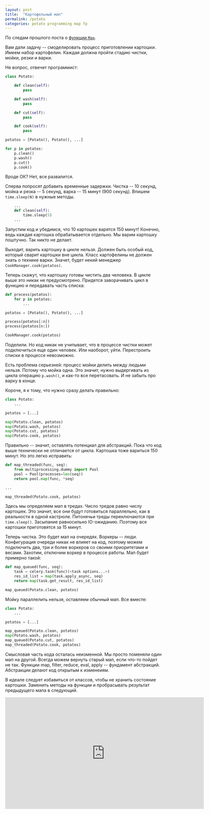 ```yaml
---
layout: post
title:  "Картофельный мап"
permalink: /potato
categories: potato programming map fp
---
```


По следам прошлого поста о [функции `Map`](/map).

Вам дали задачу -- смоделировать процесс приготовлении картошки. Имеем
набор картофелин. Каждая должна пройти стадию чистки, мойки, резки и
варки.

Не вопрос, отвечет программист:

~~~ python
class Potato:

    def clean(self):
        pass

    def wash(self):
        pass

    def cut(self):
        pass

    def cook(self):
        pass

potatos = [Potato(), Potato(), ...]

for p in potatos:
    p.clean()
    p.wash()
    p.cut()
    p.cook()
~~~

Вроде ОК? Нет, все развалится.

Сперва попросят добавить временные задержки. Чистка -- 10 секунд,
мойка и резка -- 5 секунд, варка -- 15 минут (900 секунд). Впишем
`time.sleep(N)` в нужные методы.

~~~ python
    ...
    def clean(self):
        time.sleep(5)
    ...
~~~

Запустим код и убедимся, что 10 картошек варятся 150 минут! Конечно,
ведь каждая картошка обрабатывается отдельно. Мы варим картошку
поштучно. Так никто не делает.

Выходит, варить картошку в цикле нельзя. Должен быть особый код,
который сварит картошки вне цикла. Класс картофелины не должен знать о
технике варки. Значет, будет некий менеджер
`CookManager.cook(potatos)`.

Теперь скажут, что картошку готовы чистить два человека. В цикле выше
это никак не предусмотрено. Придется заворачивать цикл в функцию и
передавать часть списка:

~~~ python
def process(potatos):
    for p in potatos:
        ...

potatos = [Potato(), Potato(), ...]

process(potatos[:n])
process(potatos[n:])

CookManager.cook(potatos)
~~~

Поделили. Но код никак не учитывает, что в процессе чистки может
подключиться еще один человек. Или наоборот, уйти. Перестроить списки
в процессе невозможно.

Есть проблема серьезней: процесс мойки делить между людьми
нельзя. Потому что мойка одна. Это значит, нужно выдергивать из цикла
операцию `p.wash()`, и как-то все перетасовать. И не забыть про варку
в конце.

Короче, я к тому, что нужно сразу делать правильно:

~~~ python
class Potato:
    ...

potatos = [...]

map(Potato.clean, potatos)
map(Potato.wash, potatos)
map(Potato.cut, potatos)
map(Potato.cook, potatos)
~~~

Правильно -- значит, оставлять потенциал для абстракций. Пока что код
выше технически не отличается от цикла. Картошка тоже вариться 150
минут. Но это легко исправить:

~~~ python
def map_threaded(func, seq):
    from multiprocessing.dummy import Pool
    pool = Pool(processes=len(seq))
    return pool.map(func, *seq)

...

map_threaded(Potato.cook, potatos)
~~~

Здесь мы определяем мап в тредах. Число тредов равно числу
картошек. Это значит, все они будут готовиться параллельно, как в
реальности в одной кастрюле. Питонячьи треды переключаются при
`time.sleep()`. Засыпание равносильно IO-ожиданию. Поэтому все
картошки приготовятся за 15 минут.

Теперь чистка. Это будет мап на очередях. Воркеры --
люди. Конфигурация очереди никак не влияет на код, поэтому можем
подключить два, три и более воркеров со своими приоритетами и
весами. Захотим, отключим воркер в процессе работы. Мап будет примерно
такой:

~~~ python
def map_queued(func, seq):
    task = celery.task(func)(<task options...>)
    res_id_list = map(task.apply_async, seq)
    return map(task.get_result, res_id_list)

map_queued(Potato.clean, potatos)
~~~

Мойку параллелить нельзя, оставляем обычный мап. Все вместе:

~~~ python
class Potato:
    ...

potatos = [...]

map_queued(Potato.clean, potatos)
map(Potato.wash, potatos)
map_queued(Potato.cut, potatos)
map_threaded(Potato.cook, potatos)
~~~

Смысловая часть кода осталась неизменной. Мы просто поменяли один мап
на другой. Всегда можем вернуть старый мап, если что-то пойдет не
так. Функции map, filter, reduce, eval, apply -- фундамент
абстракций. Абстракции делают код открытым к изменеиям.

В идеале следует избавиться от классов, чтобы не хранить состояние
картошки. Заменить методы на функции и пробрасывать результат
предыдущего мапа в следующий.

<iframe width="640" height="360"
src="https://www.youtube.com/embed/-MDLrCBEKto" frameborder="0"
allowfullscreen></iframe>

